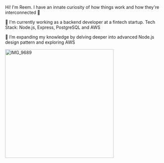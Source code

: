 Hi! I'm Reem. I have an innate curiosity of how things work and how they're interconnected 🔗

🔭 I'm currently working as a backend developer at a fintech startup. Tech Stack: Node.js, Express, PostgreSQL and AWS

🌱 I’m expanding my knowledge by delving deeper into advanced Node.js design pattern and exploring AWS

<img src="https://github.com/reemhd/reemhd/assets/113103959/25ab5409-48aa-4ba8-8db6-d8515213ceeb" alt="IMG_9689" width="350" height="350">

<!--
**reemhd/reemhd** is a ✨ _special_ ✨ repository because its `README.md` (this file) appears on your GitHub profile.

Here are some ideas to get you started:

- 
- 
- 👯 I’m looking to collaborate on ...
- 🤔 I’m looking for help with ...
- 💬 Ask me about ...
- 📫 How to reach me: ...
- 😄 Pronouns: ...
- ⚡ Fun fact: ...
-->
